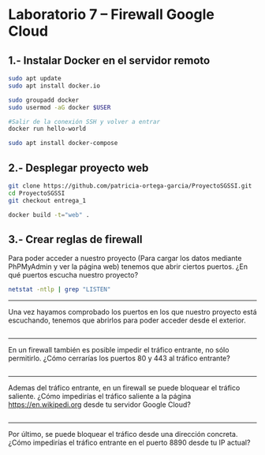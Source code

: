 # Laboratorio 7 – Firewall Google Cloud
## 1.- Instalar Docker en el servidor remoto
```bash
sudo apt update
sudo apt install docker.io

sudo groupadd docker
sudo usermod -aG docker $USER

#Salir de la conexión SSH y volver a entrar
docker run hello-world

sudo apt install docker-compose
```

## 2.- Desplegar proyecto web
```bash
git clone https://github.com/patricia-ortega-garcia/ProyectoSGSSI.git
cd ProyectoSGSSI
git checkout entrega_1

docker build -t="web" .
```

## 3.- Crear reglas de firewall
Para poder acceder a nuestro proyecto (Para cargar los datos mediante PhPMyAdmin y ver la página web) tenemos que abrir ciertos puertos. ¿En qué puertos escucha nuestro proyecto?
```bash
netstat -ntlp | grep "LISTEN"
```
---
Una vez hayamos comprobado los puertos en los que nuestro proyecto está escuchando, tenemos que abrirlos para poder acceder desde el exterior.
```

```
---
En un firewall también es posible impedir el tráfico entrante, no sólo permitirlo. ¿Cómo cerrarías los puertos 80 y 443 al tráfico entrante?
```

```
---
Ademas del tráfico entrante, en un firewall se puede bloquear el tráfico saliente. ¿Cómo impedirías el tráfico saliente a la página https://en.wikipedi.org desde tu servidor Google Cloud? 
```

```
---
Por último, se puede bloquear el tráfico desde una dirección concreta. ¿Cómo impedirías el tráfico entrante en el puerto 8890 desde tu IP actual?
```

```
